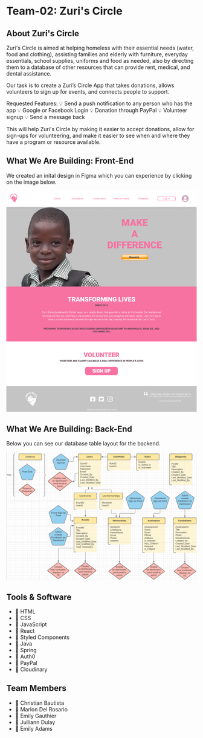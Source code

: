 # Team-02: Zuri's Circle
## About Zuri's Circle

Zuri's Circle is aimed at helping homeless with their essential needs (water, food and clothing), assisting families and elderly with furniture, everyday essentials, school supplies, uniforms and food as needed, also by directing them to a database of other resources that can provide rent, medical, and dental assistance.  

Our task is to create a Zuri’s Circle App that takes donations, allows volunteers to sign up for events, and connects people to support. 

Requested Features:
:bulb: Send a push notification to any person who has the app
:bulb: Google or Facebook Login
:bulb: Donation through PayPal
:bulb: Volunteer signup
:bulb: Send a message back

This will help Zuri's Circle by making it easier to accept donations, allow for sign-ups for volunteering, and make it easier to see when and where they have a program or resource available.

## What We Are Building: Front-End

We created an inital design in Figma which you can experience by clicking on the image below. 

[![Home Page](/Home_Desktop.png)](https://www.figma.com/proto/K5zdBgFrJckPVfmdz8Gj7H/Zuri-s-Website?node-id=13%3A0&scaling=min-zoom)

## What We Are Building: Back-End

Below you can see our database table layout for the backend.

![Database Tables](/database_tables.PNG)

## Tools & Software
* :hammer: HTML
* :hammer: CSS
* :hammer: JavaScript
* :hammer: React
* :hammer: Styled Components
* :hammer: Java
* :hammer: Spring
* :hammer: Auth0
* :hammer: PayPal 
* :hammer: Cloudinary

## Team Members
* :loudspeaker: Christian Bautista
* :loudspeaker: Marlon Del Rosario
* :loudspeaker: Emily Gauthier
* :loudspeaker: Julliann Dulay
* :loudspeaker: Emily Adams
